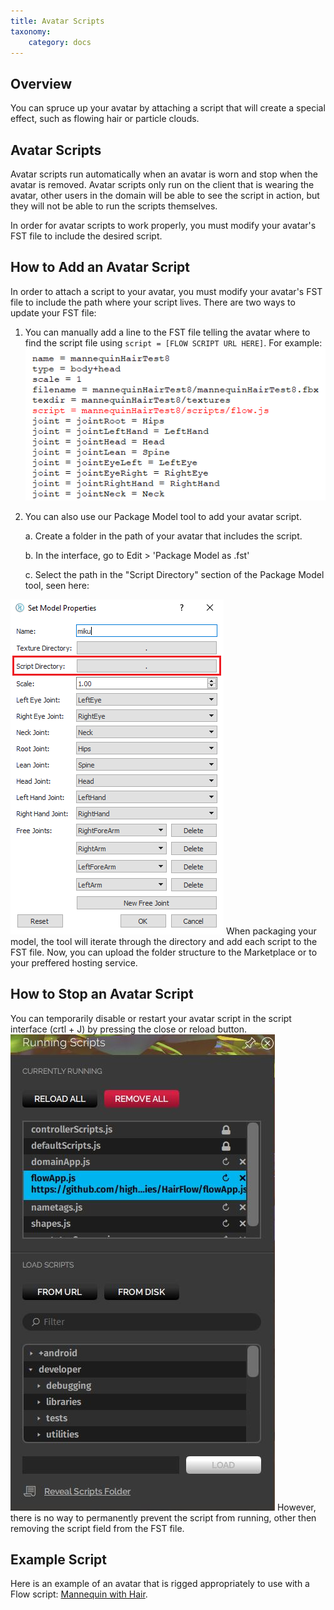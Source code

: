 ```yaml
---
title: Avatar Scripts
taxonomy:
    category: docs
---
```


## Overview
You can spruce up your avatar by attaching a script that will create a special effect, such as flowing hair or particle clouds. 

## Avatar Scripts
Avatar scripts run automatically when an avatar is worn and stop when the avatar is removed. Avatar scripts only run on the client that is wearing the avatar, other users in the domain will be able to see the script in action, but they will not be able to run the scripts themselves.	

In order for avatar scripts to work properly, you must modify your avatar's FST file to include the desired script.

## How to Add an Avatar Script
In order to attach a script to your avatar, you must modify your avatar's FST file to include the path where your script lives. There are two ways to update your FST file:
1.  You can manually add a line to the FST file telling the avatar where to find the script file using `script = [FLOW SCRIPT URL HERE]`. For example: 
![](addScript1.PNG)
2. You can also use our Package Model tool to add your avatar script. 
    
    a. Create a folder in the path of your avatar that includes the script.
    
    b. In the interface, go to Edit > 'Package Model as .fst'

    c. Select the path in the "Script Directory" section of the Package Model tool, seen here: 

![](addScript2.PNG)
When packaging your model, the tool will iterate through the directory and add each script to the FST file. Now, you can upload the folder structure to the Marketplace or to your preffered hosting service.
## How to Stop an Avatar Script
 You can temporarily disable or restart your avatar script in the script interface (crtl + J) by pressing the close or reload button. 
 ![](endFlow.png)
 However, there is no way to permanently prevent the script from running, other then removing the script field from the FST file.
## Example Script
Here is an example of an avatar that is rigged appropriately to use with a Flow script: [Mannequin with Hair](https://github.com/highfidelity/hifi-docs-grav-content/tree/master/02.create-and-explore/05.avatars/08.%20create-avatar-with-flow/mannequinHairTest8.fst).



